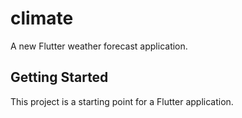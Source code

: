 # climate

A new Flutter weather forecast application.

## Getting Started

This project is a starting point for a Flutter application.


